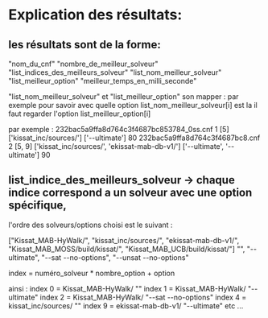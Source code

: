 # Explication des résultats:

## les résultats sont de la forme:

"nom_du_cnf" "nombre_de_meilleur_solveur" "list_indices_des_meilleurs_solveur" "list_nom_meilleur_solveur" "list_meilleur_option" "meilleur_temps_en_milli_seconde"

"list_nom_meilleur_solveur" et "list_meilleur_option" son mapper : par exemple pour savoir avec quelle option list_nom_meilleur_solveur[i] est la il faut regarder l'option list_meilleur_option[i]

par exemple :
232bac5a9ffa8d764c3f4687bc853784_0ss.cnf 1 [5] ['kissat_inc/sources/'] ['--ultimate'] 80 
232bac5a9ffa8d764c3f4687bc8.cnf 2 [5, 9] ['kissat_inc/sources/', 'ekissat-mab-db-v1/'] ['--ultimate', '--ultimate'] 90 


## list_indice_des_meilleurs_solveur -> chaque indice correspond a un solveur avec une option spécifique,
l'ordre des solveurs/options choisi est le suivant :

["Kissat_MAB-HyWalk/", "kissat_inc/sources/", "ekissat-mab-db-v1/", "Kissat_MAB_MOSS/build/kissat/", "Kissat_MAB_UCB/build/kissat/"]
"", "--ultimate", "--sat --no-options", "--unsat --no-options"

index = numéro_solveur * nombre_option + option

ainsi :
    index 0 = Kissat_MAB-HyWalk/ ""
    index 1 = Kissat_MAB-HyWalk/ "--ultimate"
    index 2 = Kissat_MAB-HyWalk/ "--sat --no-options"
    index 4 = kissat_inc/sources/ ""
    index 9 = ekissat-mab-db-v1/ "--ultimate"
    etc ...